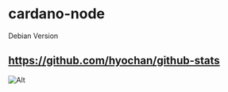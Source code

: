 # cardano-node
Debian Version


## https://github.com/hyochan/github-stats
![Alt](https://repobeats.axiom.co/api/embed/eef32954c7e5ff11ee10b3e0a5229c65f728f499.svg "Repobeats analytics image")
